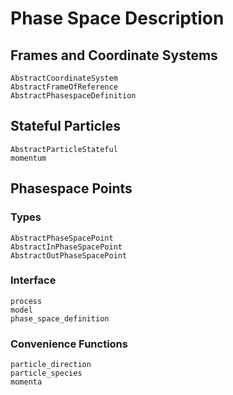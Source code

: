 # Phase Space Description

## Frames and Coordinate Systems

```@docs
AbstractCoordinateSystem
AbstractFrameOfReference
AbstractPhasespaceDefinition
```

## Stateful Particles

```@docs
AbstractParticleStateful
momentum
```

## Phasespace Points

### Types

```@docs
AbstractPhaseSpacePoint
AbstractInPhaseSpacePoint
AbstractOutPhaseSpacePoint
```

### Interface

```@docs
process
model
phase_space_definition
```

### Convenience Functions

```@docs
particle_direction
particle_species
momenta
```
